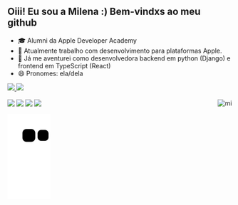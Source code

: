 ## Oiii! Eu sou a Milena :) Bem-vindxs ao meu github

- 🎓 Alumni da Apple Developer Academy
- 🔭 Atualmente trabalho com desenvolvimento para plataformas Apple.
- 🎒 Já me aventurei como desenvolvedora backend em python (Django) e frontend em TypeScript (React) 
- 😄 Pronomes: ela/dela

<div>
  <a href="https://github.com/milenaalcantara">
  <img height="166em" src="https://github-readme-stats.vercel.app/api?username=milenaalcantara&show_icons=true&theme=dracula&include_all_commits=true&count_private=true"/>
  <img height="166em" src="https://github-readme-stats.vercel.app/api/top-langs/?username=milenaalcantara&layout=compact&langs_count=16&theme=dracula"/>
  <div style="display: inline_block">
      <br>
      <img align="right" alt="mi" height="120em" src="https://media.giphy.com/media/FNXWVL2JzYN49eRr0z/giphy.gif">
   </div> 
</div>

<div> 
  <a href="https:https://www.linkedin.com/in/milena-alc%C3%A2ntara-b098341ba" target="_blank"><img src="https://img.shields.io/badge/-LinkedIn-%230077B5?style=for-the-badge&logo=linkedin&logoColor=white" target="_blank"></a>
  <a href="https://gitlab.com/milenaalcantara" target="_blank"><img src="https://img.shields.io/badge/GitLab-330F63?style=for-the-badge&logo=gitlab&logoColor=white" target="_blank"></a> 
  <a href="https://www.instagram.com/milenaalcantara__" target="_blank"><img src="https://img.shields.io/badge/-Instagram-%23E4405F?style=for-the-badge&logo=instagram&logoColor=white" target="_blank"></a>
  <a href = "mailto:milimaalc@gmail.com"><img src="https://img.shields.io/badge/-Gmail-%23333?style=for-the-badge&logo=gmail&logoColor=white" target="_blank"></a>
  
   ![Snake animation](https://github.com/milenaalcantara/milenaalcantara/blob/output/github-contribution-grid-snake.svg)
</div>
  
